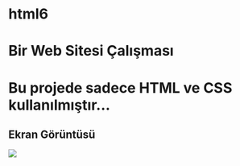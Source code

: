# html6

<h1> Bir Web Sitesi Çalışması</h1>

<h1>Bu projede sadece HTML ve CSS kullanılmıştır...</h1>

<h2>Ekran Görüntüsü</h2>

![](ekran.gif)